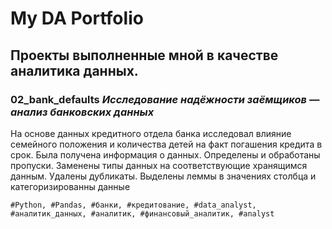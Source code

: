 # My DA Portfolio

## Проекты выполненные мной в качестве аналитика данных.

### **02_bank_defaults**	*Исследование надёжности заёмщиков — анализ банковских данных*

На основе данных кредитного отдела банка исследовал влияние семейного положения и количества детей на факт погашения кредита в срок. Была получена информация о данных. Определены и обработаны пропуски. Заменены типы данных на соответствующие хранящимся данным. Удалены дубликаты. Выделены леммы в значениях столбца и категоризированны данные

	#Python, #Pandas, #банки, #кредитование, #data_analyst, #аналитик_данных, #аналитик, #финансовый_аналитик, #analyst 
